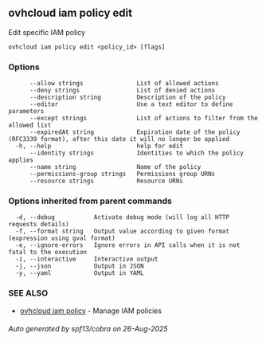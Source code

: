 ## ovhcloud iam policy edit

Edit specific IAM policy

```
ovhcloud iam policy edit <policy_id> [flags]
```

### Options

```
      --allow strings               List of allowed actions
      --deny strings                List of denied actions
      --description string          Description of the policy
      --editor                      Use a text editor to define parameters
      --except strings              List of actions to filter from the allowed list
      --expiredAt string            Expiration date of the policy (RFC3339 format), after this date it will no longer be applied
  -h, --help                        help for edit
      --identity strings            Identities to which the policy applies
      --name string                 Name of the policy
      --permissions-group strings   Permissions group URNs
      --resource strings            Resource URNs
```

### Options inherited from parent commands

```
  -d, --debug           Activate debug mode (will log all HTTP requests details)
  -f, --format string   Output value according to given format (expression using gval format)
  -e, --ignore-errors   Ignore errors in API calls when it is not fatal to the execution
  -i, --interactive     Interactive output
  -j, --json            Output in JSON
  -y, --yaml            Output in YAML
```

### SEE ALSO

* [ovhcloud iam policy](ovhcloud_iam_policy.md)	 - Manage IAM policies

###### Auto generated by spf13/cobra on 26-Aug-2025
